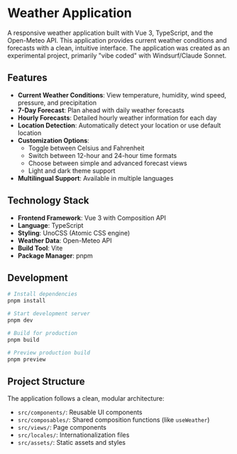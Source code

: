 # Weather Application

A responsive weather application built with Vue 3, TypeScript, and the Open-Meteo API. This application provides current weather conditions and forecasts with a clean, intuitive interface.
The application was created as an experimental project, primarily "vibe coded" with Windsurf/Claude Sonnet.

## Features

- **Current Weather Conditions**: View temperature, humidity, wind speed, pressure, and precipitation
- **7-Day Forecast**: Plan ahead with daily weather forecasts
- **Hourly Forecasts**: Detailed hourly weather information for each day
- **Location Detection**: Automatically detect your location or use default location
- **Customization Options**:
  - Toggle between Celsius and Fahrenheit
  - Switch between 12-hour and 24-hour time formats
  - Choose between simple and advanced forecast views
  - Light and dark theme support
- **Multilingual Support**: Available in multiple languages

## Technology Stack

- **Frontend Framework**: Vue 3 with Composition API
- **Language**: TypeScript
- **Styling**: UnoCSS (Atomic CSS engine)
- **Weather Data**: Open-Meteo API
- **Build Tool**: Vite
- **Package Manager**: pnpm

## Development

```bash
# Install dependencies
pnpm install

# Start development server
pnpm dev

# Build for production
pnpm build

# Preview production build
pnpm preview
```

## Project Structure

The application follows a clean, modular architecture:

- `src/components/`: Reusable UI components
- `src/composables/`: Shared composition functions (like `useWeather`)
- `src/views/`: Page components
- `src/locales/`: Internationalization files
- `src/assets/`: Static assets and styles
